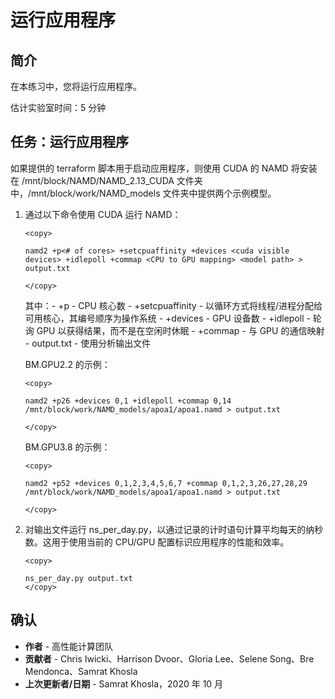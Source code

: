 # 运行应用程序

## 简介

在本练习中，您将运行应用程序。

估计实验室时间：5 分钟

## 任务：运行应用程序

如果提供的 terraform 脚本用于启动应用程序，则使用 CUDA 的 NAMD 将安装在 /mnt/block/NAMD/NAMD\_2.13\_CUDA 文件夹中，/mnt/block/work/NAMD\_models 文件夹中提供两个示例模型。

1.  通过以下命令使用 CUDA 运行 NAMD：
    
        <copy>
        
        namd2 +p<# of cores> +setcpuaffinity +devices <cuda visible devices> +idlepoll +commap <CPU to GPU mapping> <model path> > output.txt
        
        </copy>
        
        
    
    其中：- +p - CPU 核心数 - +setcpuaffinity - 以循环方式将线程/进程分配给可用核心，其编号顺序为操作系统 - +devices - GPU 设备数 - +idlepoll - 轮询 GPU 以获得结果，而不是在空闲时休眠 - +commap - 与 GPU 的通信映射 - output.txt - 使用分析输出文件
    
    BM.GPU2.2 的示例：
    
        <copy>
        
        namd2 +p26 +devices 0,1 +idlepoll +commap 0,14 /mnt/block/work/NAMD_models/apoa1/apoa1.namd > output.txt
        
        </copy>
        
    
    BM.GPU3.8 的示例：
    
        <copy>
        
        namd2 +p52 +devices 0,1,2,3,4,5,6,7 +commap 0,1,2,3,26,27,28,29 /mnt/block/work/NAMD_models/apoa1/apoa1.namd > output.txt
        
        </copy>
        
2.  对输出文件运行 ns\_per\_day.py，以通过记录的计时语句计算平均每天的纳秒数。这用于使用当前的 CPU/GPU 配置标识应用程序的性能和效率。
    
        <copy>
        
        ns_per_day.py output.txt
        </copy>
        

## 确认

*   **作者** - 高性能计算团队
*   **贡献者** - Chris Iwicki、Harrison Dvoor、Gloria Lee、Selene Song、Bre Mendonca、Samrat Khosla
*   **上次更新者/日期** - Samrat Khosla，2020 年 10 月